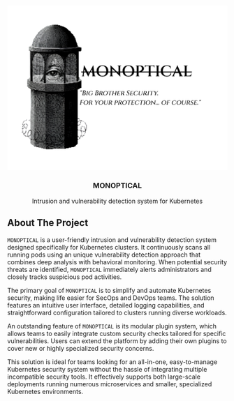 <br />
<div align="center">
  <a href="https://github.com/MONOPTICAL/.github/blob/main/FullLogo.png?raw=true">
    <img src="https://github.com/MONOPTICAL/.github/blob/main/FullLogo.png?raw=true" alt="Logo">
  </a>

<h3 align="center">MONOPTICAL</h3>

  <p align="center">
    Intrusion and vulnerability detection system for Kubernetes
    <br />
  </p>
</div>

<!-- ABOUT THE PROJECT -->
## About The Project

`MONOPTICAL` is a user-friendly intrusion and vulnerability detection system designed specifically for Kubernetes clusters. It continuously scans all running pods using an unique vulnerability detection approach that combines deep analysis with behavioral monitoring. When potential security threats are identified, `MONOPTICAL` immediately alerts administrators and closely tracks suspicious pod activities.

The primary goal of `MONOPTICAL` is to simplify and automate Kubernetes security, making life easier for SecOps and DevOps teams. The solution features an intuitive user interface, detailed logging capabilities, and straightforward configuration tailored to clusters running diverse workloads.

An outstanding feature of `MONOPTICAL` is its modular plugin system, which allows teams to easily integrate custom security checks tailored for specific vulnerabilities. Users can extend the platform by adding their own plugins to cover new or highly specialized security concerns.

This solution is ideal for teams looking for an all-in-one, easy-to-manage Kubernetes security system without the hassle of integrating multiple incompatible security tools. It effectively supports both large-scale deployments running numerous microservices and smaller, specialized Kubernetes environments.
